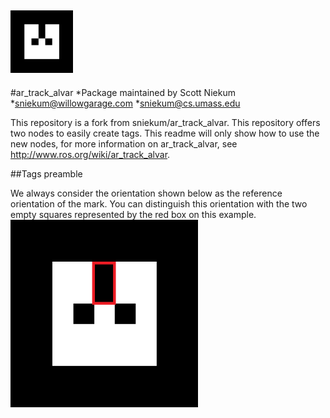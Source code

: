 ## <img src="readme_images/MarkerData_0.png" width="100">
#ar_track_alvar
*Package maintained by Scott Niekum
*sniekum@willowgarage.com
*sniekum@cs.umass.edu

This repository is a fork from sniekum/ar_track_alvar. This repository offers two nodes to easily create tags.
This readme will only show how to use the new nodes, for more information on ar_track_alvar, see http://www.ros.org/wiki/ar_track_alvar.

##Tags preamble

We always consider the orientation shown below as the reference orientation of the mark. You can distinguish this orientation with the two empty squares represented by the red box on this example.
<img src="readme_images/MarkerRef.png" width="300">
